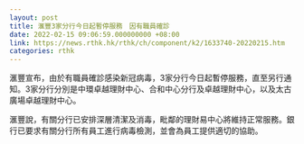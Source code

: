 ```yaml
---
layout: post
title: 滙豐3家分行今日起暫停服務　因有職員確診
date: 2022-02-15 09:06:59.000000000 +08:00
link: https://news.rthk.hk/rthk/ch/component/k2/1633740-20220215.htm
categories: rthk
---
```


滙豐宣布，由於有職員確診感染新冠病毒，3家分行今日起暫停服務，直至另行通知。3家分行分別是中環卓越理財中心、合和中心分行及卓越理財中心，以及太古廣場卓越理財中心。

滙豐說，有關分行已安排深層清潔及消毒，毗鄰的理財易中心將維持正常服務。銀行已要求有關分行所有員工進行病毒檢測，並會為員工提供適切的協助。
